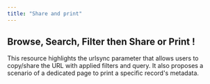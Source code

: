 ```yaml
---
title: "Share and print"
---
```


## Browse, Search, Filter then Share or Print !

This resource highlights the urlsync parameter that allows users to copy/share the URL with applied filters and query. It also proposes a scenario of a dedicated page to print a specific record's metadata.
